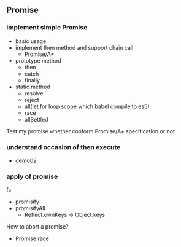 ## Promise

### implement simple Promise

* basic usage
* implement then method and support chain call
  * Promise/A+
* prototype method
  * then
  * catch
  * finally
* static method
  * resolve
  * reject
  * all(let for loop scope which babel compile to es5)
  * race
  * allSettled

Test my promise whether conform Promise/A+ specification or not

### understand occasion of then execute

* [demo02](https://github.com/wangkaiwd/node-core/blob/b54a7dc560dbc4c800d282e9da8d06e9ed46d8b3/02.event-loop-browser/demo02.js)

### apply of promise

fs

* promisify
* promisifyAll
  * Reflect.ownKeys -> Object.keys

How to abort a promise?

* Promise.race